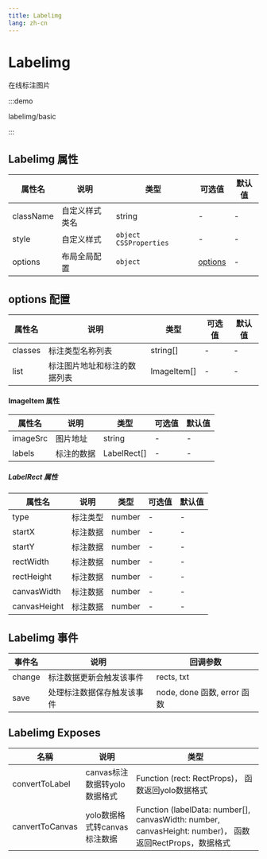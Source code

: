 ```yaml
---
title: Labelimg
lang: zh-cn
---
```


# Labelimg

在线标注图片

:::demo

labelimg/basic

:::

## Labelimg 属性

| 属性名    | 说明           | 类型                     | 可选值 | 默认值          |
| --------- | -------------- | ------------------------ | ------ | --------------- |
| className | 自定义样式类名 | string                   | -      | -               |
| style     | 自定义样式     | `object` `CSSProperties` | -      | - |
| options   | 布局全局配置 | `object` | [options](./labelimg#options-配置) | - |


## options 配置


| 属性名     | 说明                      | 类型           | 可选值                  | 默认值       |
| ---------- | ------------------------ | -------------- | ---------------------- | ------------ |
| classes | 标注类型名称列表 | string[] | - | - |
| list | 标注图片地址和标注的数据列表 | ImageItem[] | - | - |

#### ImageItem 属性

| 属性名     | 说明                      | 类型           | 可选值                  | 默认值       |
| ---------- | ------------------------ | -------------- | ---------------------- | ------------ |
| imageSrc | 图片地址 | string | - | - |
| labels | 标注的数据 | LabelRect[] | - | - |

##### LabelRect 属性

| 属性名     | 说明                      | 类型           | 可选值                  | 默认值       |
| ---------- | ------------------------ | -------------- | ---------------------- | ------------ |
| type | 标注类型 | number | - | - |
| startX | 标注数据 | number | - | - |
| startY | 标注数据 | number | - | - |
| rectWidth | 标注数据 | number | - | - |
| rectHeight | 标注数据 | number | - | - |
| canvasWidth | 标注数据 | number | - | - |
| canvasHeight | 标注数据 | number | - | - |



## Labelimg 事件

| 事件名    | 说明     | 回调参数 |
| ------------------------- | --------------------------------------------------------------------------------------------------------------------------------------------------------------------------------------------------------------------------------------------------------------------------- | -------------------------------------------------------------------------------------------------------------------------------------------------------------------- |
| change | 标注数据更新会触发该事件 | rects, txt |
| save | 处理标注数据保存触发该事件 | node, done 函数, error 函数 |

## Labelimg Exposes

| 名稱    | 说明     | 类型      |
| ------------------------- | --------------------------------------------------------------------------------------------------------------------------------------------------------------------------------------------------------------------------------------------------------------------------- | -------------------------------------------------------------------------------------------------------------------------------------------------------------------- |
| convertToLabel | canvas标注数据转yolo数据格式 | Function (rect: RectProps)， 函数返回yolo数据格式 |
| canvertToCanvas | yolo数据格式转canvas标注数据 | Function (labelData: number[], canvasWidth: number, canvasHeight: number)， 函数返回RectProps，数据格式 |